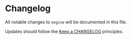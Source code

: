 # Changelog

All notable changes to `engine` will be documented in this file.

Updates should follow the [Keep a CHANGELOG](http://keepachangelog.com/) principles.

